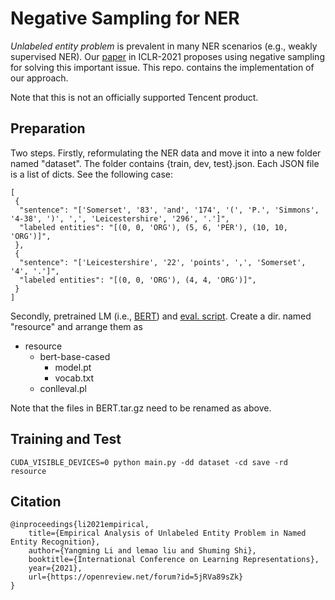 # Negative Sampling for NER

*Unlabeled entity problem* is prevalent in many NER scenarios (e.g., weakly supervised NER). 
Our [paper](https://openreview.net/forum?id=5jRVa89sZk) in ICLR-2021 proposes using negative sampling for solving this important issue.
This repo. contains the implementation of our approach.

Note that this is not an officially supported Tencent product.

## Preparation

Two steps. Firstly, reformulating the NER data and move it into a new folder named "dataset". 
The folder contains {train, dev, test}.json. 
Each JSON file is a list of dicts. See the following case:
```
[ 
 {
  "sentence": "['Somerset', '83', 'and', '174', '(', 'P.', 'Simmons', '4-38', ')', ',', 'Leicestershire', '296', '.']",
  "labeled entities": "[(0, 0, 'ORG'), (5, 6, 'PER'), (10, 10, 'ORG')]",
 },
 {
  "sentence": "['Leicestershire', '22', 'points', ',', 'Somerset', '4', '.']",
  "labeled entities": "[(0, 0, 'ORG'), (4, 4, 'ORG')]",
 }
]
```

Secondly, pretrained LM (i.e., [BERT](https://www.aclweb.org/anthology/N19-1423/)) and [eval. script](https://www.clips.uantwerpen.be/conll2000/chunking/conlleval.txt). 
Create a dir. named "resource" and arrange them as
- resource
    - bert-base-cased
        - model.pt
        - vocab.txt
    - conlleval.pl

Note that the files in BERT.tar.gz need to be renamed as above.

## Training and Test
```
CUDA_VISIBLE_DEVICES=0 python main.py -dd dataset -cd save -rd resource
```

## Citation
```
@inproceedings{li2021empirical,
    title={Empirical Analysis of Unlabeled Entity Problem in Named Entity Recognition},
    author={Yangming Li and lemao liu and Shuming Shi},
    booktitle={International Conference on Learning Representations},
    year={2021},
    url={https://openreview.net/forum?id=5jRVa89sZk}
}
```

